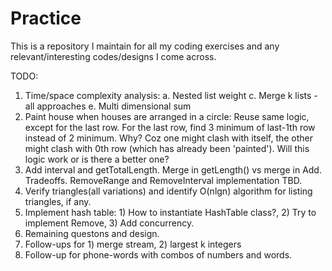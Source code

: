 # Practice
This is a repository I maintain for all my coding exercises and any relevant/interesting codes/designs I come across.

TODO:
1. Time/space complexity analysis:
a. Nested list weight
c. Merge k lists - all approaches
e. Multi dimensional sum
3. Paint house when houses are arranged in a circle: Reuse same logic, except for the last row. For the last row, find 3 minimum of last-1th row instead of 2 minimum. Why? Coz one might clash with itself, the other might clash with 0th row (which has already been 'painted'). Will this logic work or is there a better one?
4. Add interval and getTotalLength. Merge in getLength() vs merge in Add. Tradeoffs. RemoveRange and RemoveInterval implementation TBD.
5. Verify triangles(all variations) and identify O(nlgn) algorithm for listing triangles, if any.
8. Implement hash table: 1) How to instantiate HashTable class?, 2) Try to implement Remove, 3) Add concurrency.
9. Remaining questons and design.
11. Follow-ups for 1) merge stream, 2) largest k integers
12. Follow-up for phone-words with combos of numbers and words.
